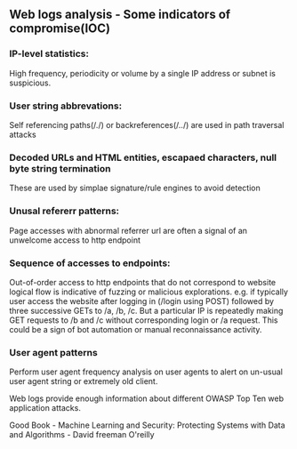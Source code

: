 ## Web logs analysis - Some indicators of compromise(IOC)

### IP-level statistics:
High frequency, periodicity or volume by a single IP address or subnet is suspicious.

### User string abbrevations:
Self referencing paths(/./) or backreferences(/../) are used in path traversal attacks

### Decoded URLs and HTML entities, escapaed characters, null byte string termination
These are used by simplae signature/rule engines to avoid detection

### Unusal refererr patterns:
Page accesses with abnormal referrer url are often a signal of an unwelcome access to http endpoint

### Sequence of accesses to endpoints:
Out-of-order access to http endpoints that do not correspond to website logical flow is indicative of fuzzing or malicious explorations. e.g. if typically user access the website after logging in (/login using POST) followed by three successive GETs to /a, /b, /c. But a particular IP is repeatedly making GET requests to /b and /c without corresponding login or /a request. This could be a sign of bot automation or manual reconnaissance activity.

### User agent patterns
Perform user agent frequency analysis on user agents to alert on un-usual user agent string or extremely old client.

Web logs provide enough information about different OWASP Top Ten web application attacks.

Good Book - Machine Learning and Security: Protecting Systems with Data and Algorithms - David freeman O'reilly
 
